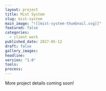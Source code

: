 ```yaml
---
layout: project
title: Mist System
slug: mist-system
main_image: "![[mist-system-thumbnail.svg]]"
featured: false
categories:
  - client work
published_date: 2017-05-12
draft: false
gallery_images: 
headline: 
version: "1.0"
tools:
process:
---
```


More project details coming soon!